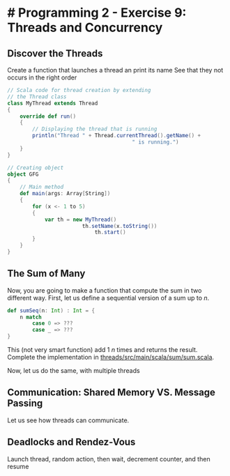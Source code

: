 # # Programming 2 - Exercise 9: Threads and Concurrency

## Discover the Threads

Create a function that launches a thread an print its name
See that they not occurs in the right order

```Scala
// Scala code for thread creation by extending 
// the Thread class 
class MyThread extends Thread 
{ 
	override def run() 
	{ 
		// Displaying the thread that is running 
		println("Thread " + Thread.currentThread().getName() + 
										" is running.") 
	} 
} 

// Creating object 
object GFG 
{ 
	// Main method 
	def main(args: Array[String]) 
	{ 
		for (x <- 1 to 5) 
		{ 
			var th = new MyThread() 
						th.setName(x.toString()) 
							th.start() 
		} 
	} 
} 
```


## The Sum of Many

Now, you are going to make a function that compute the sum in two different way. First, let us define a sequential version of a sum up to $n$. 

```Scala
def sumSeq(n: Int) : Int = {
    n match
        case 0 => ???
        case _ => ???
}
```
This (not very smart function) add 1 $n$ times and returns the result. Complete the implementation in [threads/src/main/scala/sum/sum.scala](threads/src/main/scala/sum/sum.scala).

Now, let us do the same, with multiple threads

## Communication: Shared Memory VS. Message Passing

Let us see how threads can communicate. 

## Deadlocks and Rendez-Vous 

Launch thread, random action, then wait, decrement counter, and then resume 
